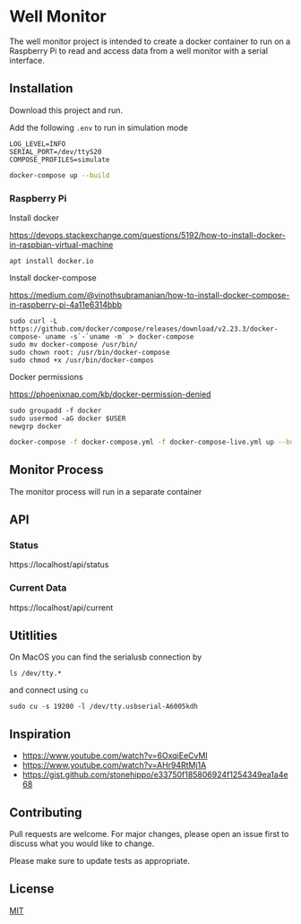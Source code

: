 # Well Monitor

The well monitor project is intended to create a docker container to run on a Raspberry Pi to read and access data from a well monitor with a serial interface.

## Installation

Download this project and run.

Add the following `.env` to run in simulation mode
```
LOG_LEVEL=INFO
SERIAL_PORT=/dev/ttyS20
COMPOSE_PROFILES=simulate
```

```bash
docker-compose up --build
```

### Raspberry Pi

Install docker

https://devops.stackexchange.com/questions/5192/how-to-install-docker-in-raspbian-virtual-machine

```
apt install docker.io
```

Install docker-compose

https://medium.com/@vinothsubramanian/how-to-install-docker-compose-in-raspberry-pi-4a11e6314bbb

```
sudo curl -L https://github.com/docker/compose/releases/download/v2.23.3/docker-compose-`uname -s`-`uname -m` > docker-compose
sudo mv docker-compose /usr/bin/
sudo chown root: /usr/bin/docker-compose
sudo chmod +x /usr/bin/docker-compos
```

Docker permissions

https://phoenixnap.com/kb/docker-permission-denied

```
sudo groupadd -f docker
sudo usermod -aG docker $USER
newgrp docker
```

```bash
docker-compose -f docker-compose.yml -f docker-compose-live.yml up --build
```

## Monitor Process

The monitor process will run in a separate container

## API

### Status

https://localhost/api/status

### Current Data

https://localhost/api/current

## Utitlities

On MacOS you can find the serialusb connection by

```
ls /dev/tty.*
```

and connect using `cu`

```
sudo cu -s 19200 -l /dev/tty.usbserial-A6005kdh
```

## Inspiration

- https://www.youtube.com/watch?v=6OxqiEeCvMI
- https://www.youtube.com/watch?v=AHr94RtMj1A
- https://gist.github.com/stonehippo/e33750f185806924f1254349ea1a4e68

## Contributing

Pull requests are welcome. For major changes, please open an issue first
to discuss what you would like to change.

Please make sure to update tests as appropriate.

## License

[MIT](https://choosealicense.com/licenses/mit/)
